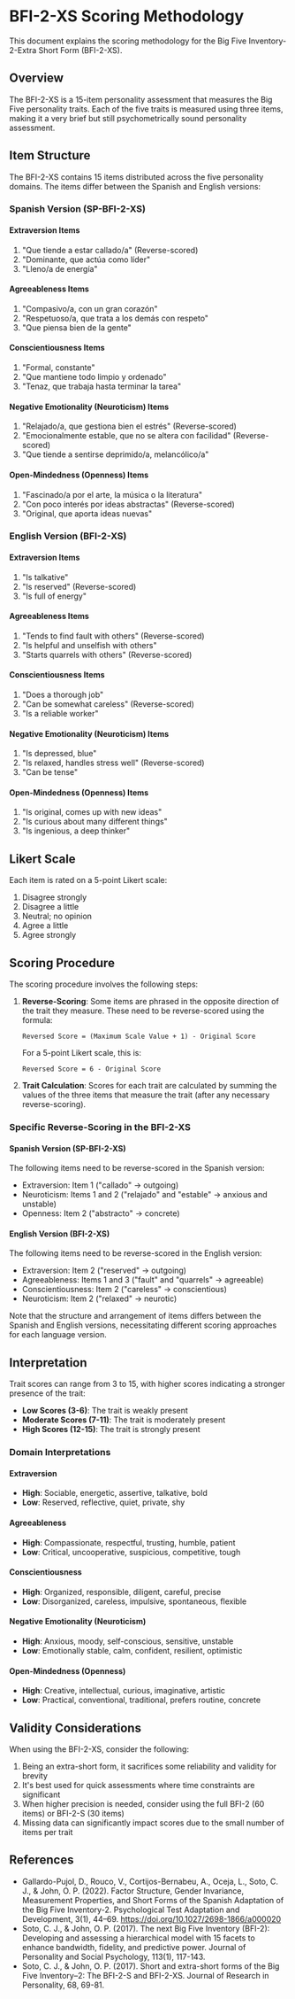 # BFI-2-XS Scoring Methodology

This document explains the scoring methodology for the Big Five Inventory-2-Extra Short Form (BFI-2-XS).

## Overview

The BFI-2-XS is a 15-item personality assessment that measures the Big Five personality traits. Each of the five traits is measured using three items, making it a very brief but still psychometrically sound personality assessment.

## Item Structure

The BFI-2-XS contains 15 items distributed across the five personality domains. The items differ between the Spanish and English versions:

### Spanish Version (SP-BFI-2-XS)

#### Extraversion Items
1. "Que tiende a estar callado/a" (Reverse-scored)
2. "Dominante, que actúa como líder"
3. "Lleno/a de energía"

#### Agreeableness Items
1. "Compasivo/a, con un gran corazón"
2. "Respetuoso/a, que trata a los demás con respeto"
3. "Que piensa bien de la gente"

#### Conscientiousness Items
1. "Formal, constante"
2. "Que mantiene todo limpio y ordenado"
3. "Tenaz, que trabaja hasta terminar la tarea"

#### Negative Emotionality (Neuroticism) Items
1. "Relajado/a, que gestiona bien el estrés" (Reverse-scored)
2. "Emocionalmente estable, que no se altera con facilidad" (Reverse-scored)
3. "Que tiende a sentirse deprimido/a, melancólico/a"

#### Open-Mindedness (Openness) Items
1. "Fascinado/a por el arte, la música o la literatura"
2. "Con poco interés por ideas abstractas" (Reverse-scored)
3. "Original, que aporta ideas nuevas"

### English Version (BFI-2-XS)

#### Extraversion Items
1. "Is talkative"
2. "Is reserved" (Reverse-scored)
3. "Is full of energy"

#### Agreeableness Items
1. "Tends to find fault with others" (Reverse-scored)
2. "Is helpful and unselfish with others"
3. "Starts quarrels with others" (Reverse-scored)

#### Conscientiousness Items
1. "Does a thorough job"
2. "Can be somewhat careless" (Reverse-scored)
3. "Is a reliable worker"

#### Negative Emotionality (Neuroticism) Items
1. "Is depressed, blue"
2. "Is relaxed, handles stress well" (Reverse-scored)
3. "Can be tense"

#### Open-Mindedness (Openness) Items
1. "Is original, comes up with new ideas"
2. "Is curious about many different things"
3. "Is ingenious, a deep thinker"

## Likert Scale

Each item is rated on a 5-point Likert scale:
1. Disagree strongly
2. Disagree a little
3. Neutral; no opinion
4. Agree a little
5. Agree strongly

## Scoring Procedure

The scoring procedure involves the following steps:

1. **Reverse-Scoring**: Some items are phrased in the opposite direction of the trait they measure. These need to be reverse-scored using the formula:
   ```
   Reversed Score = (Maximum Scale Value + 1) - Original Score
   ```
   For a 5-point Likert scale, this is:
   ```
   Reversed Score = 6 - Original Score
   ```

2. **Trait Calculation**: Scores for each trait are calculated by summing the values of the three items that measure the trait (after any necessary reverse-scoring).

### Specific Reverse-Scoring in the BFI-2-XS

#### Spanish Version (SP-BFI-2-XS)

The following items need to be reverse-scored in the Spanish version:

- Extraversion: Item 1 ("callado" -> outgoing)
- Neuroticism: Items 1 and 2 ("relajado" and "estable" -> anxious and unstable)
- Openness: Item 2 ("abstracto" -> concrete)

#### English Version (BFI-2-XS)

The following items need to be reverse-scored in the English version:

- Extraversion: Item 2 ("reserved" -> outgoing)
- Agreeableness: Items 1 and 3 ("fault" and "quarrels" -> agreeable)
- Conscientiousness: Item 2 ("careless" -> conscientious)
- Neuroticism: Item 2 ("relaxed" -> neurotic)

Note that the structure and arrangement of items differs between the Spanish and English versions, necessitating different scoring approaches for each language version.

## Interpretation

Trait scores can range from 3 to 15, with higher scores indicating a stronger presence of the trait:

- **Low Scores (3-6)**: The trait is weakly present
- **Moderate Scores (7-11)**: The trait is moderately present
- **High Scores (12-15)**: The trait is strongly present

### Domain Interpretations

#### Extraversion
- **High**: Sociable, energetic, assertive, talkative, bold
- **Low**: Reserved, reflective, quiet, private, shy

#### Agreeableness
- **High**: Compassionate, respectful, trusting, humble, patient
- **Low**: Critical, uncooperative, suspicious, competitive, tough

#### Conscientiousness
- **High**: Organized, responsible, diligent, careful, precise
- **Low**: Disorganized, careless, impulsive, spontaneous, flexible

#### Negative Emotionality (Neuroticism)
- **High**: Anxious, moody, self-conscious, sensitive, unstable
- **Low**: Emotionally stable, calm, confident, resilient, optimistic

#### Open-Mindedness (Openness)
- **High**: Creative, intellectual, curious, imaginative, artistic
- **Low**: Practical, conventional, traditional, prefers routine, concrete

## Validity Considerations

When using the BFI-2-XS, consider the following:

1. Being an extra-short form, it sacrifices some reliability and validity for brevity
2. It's best used for quick assessments where time constraints are significant
3. When higher precision is needed, consider using the full BFI-2 (60 items) or BFI-2-S (30 items)
4. Missing data can significantly impact scores due to the small number of items per trait

## References

- Gallardo-Pujol, D., Rouco, V., Cortijos-Bernabeu, A., Oceja, L., Soto, C. J., & John, O. P. (2022). Factor Structure, Gender Invariance, Measurement Properties, and Short Forms of the Spanish Adaptation of the Big Five Inventory-2. Psychological Test Adaptation and Development, 3(1), 44–69. https://doi.org/10.1027/2698-1866/a000020
- Soto, C. J., & John, O. P. (2017). The next Big Five Inventory (BFI-2): Developing and assessing a hierarchical model with 15 facets to enhance bandwidth, fidelity, and predictive power. Journal of Personality and Social Psychology, 113(1), 117-143.
- Soto, C. J., & John, O. P. (2017). Short and extra-short forms of the Big Five Inventory–2: The BFI-2-S and BFI-2-XS. Journal of Research in Personality, 68, 69-81.
